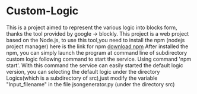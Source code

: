 # Custom-Logic
This is a project aimed to represent the various logic into blocks form, thanks the tool provided by google -> blockly.
This project is a web project based on the Node.js, to use this tool,you need to install the npm (nodejs project manager)
here is the link for npm [download npm](https://docs.npmjs.com/downloading-and-installing-node-js-and-npm)
After installed the npm, you can simply launch the program at command line of subdirectory custom logic following command to start the service. Using command 'npm start'.
With this command the service can easily started the default logic version, you can selecting the default logic under the directory Logics(which is a subdirectory of src),just modify the variable "Input_filename" in the file jsongenerator.py (under the directory src)
